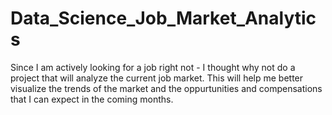 # Data_Science_Job_Market_Analytics
Since I am actively looking for a job right not - I thought why not do a project that will analyze the current job market. This will help me better visualize the trends of the market and the oppurtunities and compensations that I can expect in the coming months.
